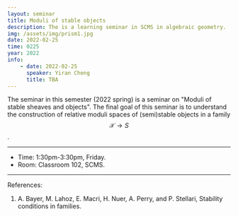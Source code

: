 ```yaml
---
layout: seminar 
title: Moduli of stable objects
description: The is a learning seminar in SCMS in algebraic geometry.
img: /assets/img/prism1.jpg
date: 2022-02-25
time: 0225
year: 2022
info:
    - date: 2022-02-25
      speaker: Yiran Cheng      
      title: TBA
---
```


The seminar in this semester (2022 spring) is a seminar on "Moduli of stable sheaves and objects". The final goal of this seminar is to understand the construction of relative moduli spaces of (semi)stable objects in a family $$\mathcal{X} \to S$$.

---

* Time: 1:30pm-3:30pm, Friday.
* Room: Classroom 102, SCMS.

--- 
References: 
1. A. Bayer, M. Lahoz, E. Macri, H. Nuer, A. Perry, and P. Stellari, Stability conditions in families.
